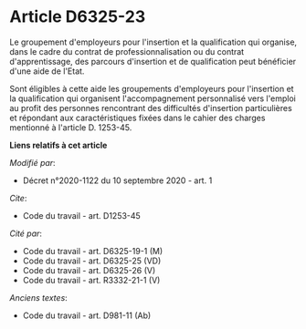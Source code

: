 # Article D6325-23

Le groupement d'employeurs pour l'insertion et la qualification qui organise, dans le cadre du contrat de
professionnalisation ou du contrat d'apprentissage, des parcours d'insertion et de qualification peut bénéficier d'une aide
de l'Etat. 

Sont éligibles à cette aide les groupements d'employeurs pour l'insertion et la qualification qui organisent l'accompagnement
personnalisé vers l'emploi au profit des personnes rencontrant des difficultés d'insertion particulières et répondant aux
caractéristiques fixées dans le cahier des charges mentionné à l'article D. 1253-45.

**Liens relatifs à cet article**

_Modifié par_:

  - Décret n°2020-1122 du 10 septembre 2020 - art. 1

_Cite_:

  - Code du travail - art. D1253-45

_Cité par_:

  - Code du travail - art. D6325-19-1 (M)
  - Code du travail - art. D6325-25 (VD)
  - Code du travail - art. D6325-26 (V)
  - Code du travail - art. R3332-21-1 (V)

_Anciens textes_:

  - Code du travail - art. D981-11 (Ab)
